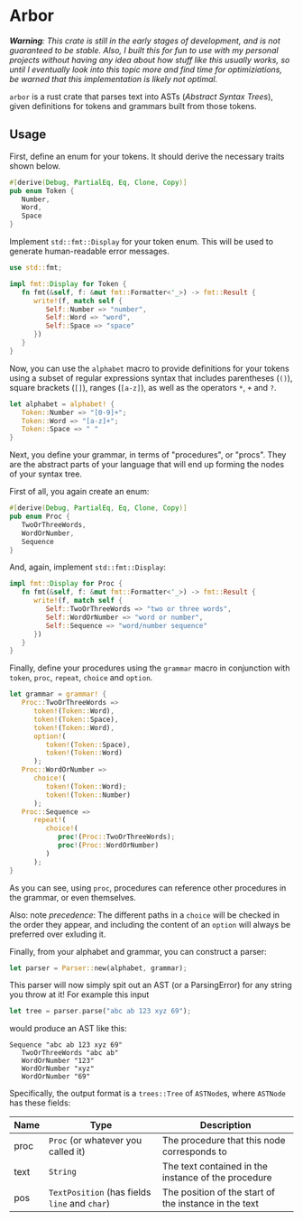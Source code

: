 # Arbor

_**Warning**: This crate is still in the early stages of development, and is not guaranteed to be stable._
_Also, I built this for fun to use with my personal projects without having any idea about how_
_stuff like this usually works, so until I eventually look into this topic more and find time for_
_optimiziations, be warned that this implementation is likely not optimal._

`arbor` is a rust crate that parses text into ASTs (_Abstract Syntax Trees_), given definitions for tokens
and grammars built from those tokens.


## Usage

First, define an enum for your tokens. It should derive the necessary traits shown below.

```rust
#[derive(Debug, PartialEq, Eq, Clone, Copy)]
pub enum Token {
   Number,
   Word,
   Space
}
```

Implement `std::fmt::Display` for your token enum. This will be used to generate human-readable error messages.

```rust
use std::fmt;

impl fmt::Display for Token {
   fn fmt(&self, f: &mut fmt::Formatter<'_>) -> fmt::Result {
      write!(f, match self {
         Self::Number => "number",
         Self::Word => "word",
         Self::Space => "space"
      })
   }
}
```

Now, you can use the `alphabet` macro to provide definitions for your tokens using a subset of regular expressions
syntax that includes parentheses (`()`), square brackets (`[]`), ranges (`[a-z]`), as well as the operators `*`, `+` and `?`.

```rust
let alphabet = alphabet! {
   Token::Number => "[0-9]+";
   Token::Word => "[a-z]+";
   Token::Space => " "
}
```

Next, you define your grammar, in terms of "procedures", or "procs". They are the abstract parts of your language
that will end up forming the nodes of your syntax tree.

First of all, you again create an enum:

```rust
#[derive(Debug, PartialEq, Eq, Clone, Copy)]
pub enum Proc {
   TwoOrThreeWords,
   WordOrNumber,
   Sequence
}
```

And, again, implement `std::fmt::Display`:

```rust
impl fmt::Display for Proc {
   fn fmt(&self, f: &mut fmt::Formatter<'_>) -> fmt::Result {
      write!(f, match self {
         Self::TwoOrThreeWords => "two or three words",
         Self::WordOrNumber => "word or number",
         Self::Sequence => "word/number sequence"
      })
   }
}
```

Finally, define your procedures using the `grammar` macro in conjunction with `token`, `proc`, `repeat`, `choice` and `option`.

```rust
let grammar = grammar! {
   Proc::TwoOrThreeWords =>
      token!(Token::Word),
      token!(Token::Space),
      token!(Token::Word),
      option!(
         token!(Token::Space),
         token!(Token::Word)
      );
   Proc::WordOrNumber =>
      choice!(
         token!(Token::Word);
         token!(Token::Number)
      );
   Proc::Sequence =>
      repeat!(
         choice!(
            proc!(Proc::TwoOrThreeWords);
            proc!(Proc::WordOrNumber)
         )
      );
} 
```

As you can see, using `proc`, procedures can reference other procedures in the grammar, or even themselves.

Also: note _precedence_: The different paths in a `choice` will be checked in the order they appear, and including the content of an
`option` will always be preferred over exluding it.

Finally, from your alphabet and grammar, you can construct a parser:

```rust
let parser = Parser::new(alphabet, grammar);
```

This parser will now simply spit out an AST (or a ParsingError) for any string you throw at it!
For example this input

```rust
let tree = parser.parse("abc ab 123 xyz 69");
```

would produce an AST like this:

```
Sequence "abc ab 123 xyz 69"
   TwoOrThreeWords "abc ab"
   WordOrNumber "123"
   WordOrNumber "xyz"
   WordOrNumber "69"
```

Specifically, the output format is a `trees::Tree` of `ASTNode`s, where `ASTNode` has these fields:

| Name | Type                                          | Description                                           |
|------|-----------------------------------------------|-------------------------------------------------------|
| proc | `Proc` (or whatever you called it)            | The procedure that this node corresponds to           |
| text | `String`                                      | The text contained in the instance of the procedure   |
| pos  | `TextPosition` (has fields `line` and `char`) | The position of the start of the instance in the text |
